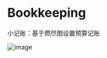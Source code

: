 # Bookkeeping
小记账：基于燃尽图设置预算记账

![image](https://github.com/flowercold/Bookkeeping/assets/1523420/7bc4b185-38cc-48f4-bea4-5f7bdf7e57dc)

